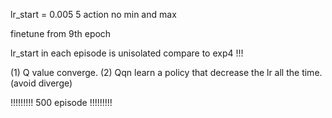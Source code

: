 lr_start = 0.005
5 action
no min and max

finetune from 9th epoch

lr_start in each episode is unisolated compare to exp4 !!!

(1) Q value converge.
(2) Qqn learn a policy that decrease the lr all the time. (avoid diverge)


!!!!!!!!! 500 episode !!!!!!!!!
